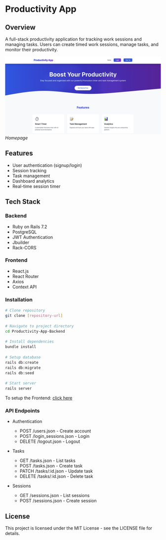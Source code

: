 # Productivity App

## Overview

A full-stack productivity application for tracking work sessions and managing tasks. Users can create timed work sessions, manage tasks, and monitor their productivity.

![Productivity App Dashboard](./screenshots/Productivity_App.png)
_Homepage_

## Features

- User authentication (signup/login)
- Session tracking
- Task management
- Dashboard analytics
- Real-time session timer

## Tech Stack

### Backend

- Ruby on Rails 7.2
- PostgreSQL
- JWT Authentication
- Jbuilder
- Rack-CORS

### Frontend

- React.js
- React Router
- Axios
- Context API

### Installation

```bash
# Clone repository
git clone [repository-url]

# Navigate to project directory
cd Productivity-App-Backend

# Install dependencies
bundle install

# Setup database
rails db:create
rails db:migrate
rails db:seed

# Start server
rails server

```

To setup the Frontend: [click here](https://github.com/devdugz/Productivity-App-Frontend#readme)

### API Endpoints

- Authentication

  - POST /users.json - Create account
  - POST /login_sessions.json - Login
  - DELETE /logout.json - Logout

- Tasks

  - GET /tasks.json - List tasks
  - POST /tasks.json - Create task
  - PATCH /tasks/:id.json - Update task
  - DELETE /tasks/:id.json - Delete task

- Sessions
  - GET /sessions.json - List sessions
  - POST /sessions.json - Create session

## License

This project is licensed under the MIT License - see the LICENSE file for details.
